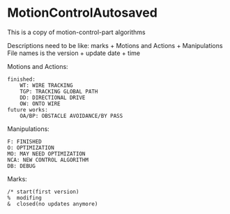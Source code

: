 # MotionControlAutosaved
This is a copy of motion-control-part algorithms

Descriptions need to be like: marks + Motions and Actions + Manipulations
File names is the version + update date + time


Motions and Actions:

	finished:
		WT: WIRE TRACKING
		TGP: TRACKING GLOBAL PATH
		DD: DIRECTIONAL DRIVE
		OW: ONTO WIRE
	future works:
		OA/BP: OBSTACLE AVOIDANCE/BY PASS


Manipulations:
	
	F: FINISHED
	O: OPTIMIZATION
	MO: MAY NEED OPTIMIZATION
	NCA: NEW CONTROL ALGORITHM
	DB: DEBUG 

Marks:

	/* start(first version)
	%  modifing
	&  closed(no updates anymore)